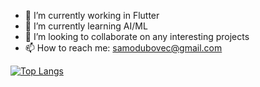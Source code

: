 - 🔭 I’m currently working in Flutter
- 🌱 I’m currently learning AI/ML
- 👯 I’m looking to collaborate on any interesting projects
- 📫 How to reach me: samodubovec@gmail.com


[![Top Langs](https://github-readme-stats.vercel.app/api/top-langs/?username=Samo8&layout=compact&theme=dracula)](https://github.com/anuraghazra/github-readme-stats)

